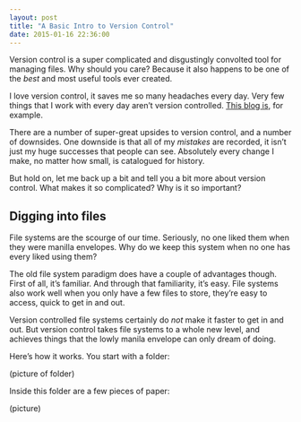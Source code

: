 ```yaml
---
layout: post
title: "A Basic Intro to Version Control"
date: 2015-01-16 22:36:00
---
```


Version control is a super complicated and disgustingly convolted tool for managing files. Why should you care? Because it also happens to be one of the *best* and most useful tools ever created.

I love version control, it saves me so many headaches every day. Very few things that I work with every day aren’t version controlled. [This blog is](https://github.com/tjacobdesign/tjacobdesign.github.io), for example. 

There are a number of super-great upsides to version control, and a number of downsides. One downside is that all of my *mistakes* are recorded, it isn’t just my huge successes that people can see. Absolutely every change I make, no matter how small, is catalogued for history.

But hold on, let me back up a bit and tell you a bit more about version control. What makes it so complicated? Why is it so important?

## Digging into files

File systems are the scourge of our time. Seriously, no one liked them when they were manilla envelopes. Why do we keep this system when no one has every liked using them?

The old file system paradigm does have a couple of advantages though. First of all, it’s familiar. And through that familiarity, it’s easy. File systems also work well when you only have a few files to store, they’re easy to access, quick to get in and out.

Version controlled file systems certainly do *not* make it faster to get in and out. But version control takes file systems to a whole new level, and achieves things that the lowly manila envelope can only dream of doing.

Here’s how it works. You start with a folder:

(picture of folder)

Inside this folder are a few pieces of paper:

(picture)


